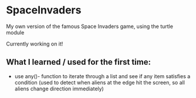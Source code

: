 # SpaceInvaders
My own version of the famous Space Invaders game, using the turtle module

Currently working on it!

## What I learned / used for the first time:
- use any()- function to iterate through a list and see if any item satisfies a condition (used to detect when aliens at the edge hit the screen, so all aliens change direction immediately)
